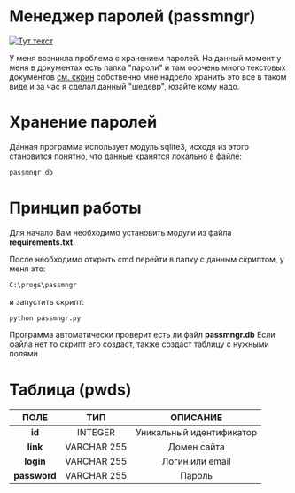 # Менеджер паролей (passmngr)

[![Тут текст](https://xn--80awicg8e.kz/global/Screenshot_865.png)](https://youtu.be/lhYXbmkRgJ0)

У меня возникла проблема с хранением паролей. На данный момент у меня в документах есть папка "пароли" и там ооочень много текстовых документов [см. скрин](https://postimg.cc/9Db54YQg) собственно мне надоело хранить это все в таком виде и за час я сделал данный "шедевр", юзайте кому надо.

# Хранение паролей

Данная программа использует модуль sqlite3, исходя из этого становится понятно, что данные хранятся локально в файле:

```bash
passmngr.db
```

# Принцип работы

Для начало Вам необходимо установить модули из файла **requirements.txt**.

После необходимо открыть cmd перейти в папку с данным скриптом, у меня это:

```bash
C:\progs\passmngr
```

и запустить скрипт:

```bash
python passmngr.py
```

Программа автоматически проверит есть ли файл **passmngr.db**
Если файла нет то скрипт его создаст, также создаст таблицу с нужными полями

# Таблица (pwds)

| ПОЛЕ | ТИП | ОПИСАНИЕ |
|:----------------:|:---------:|:----------------:|
| **id** | INTEGER | Уникальный идентификатор |
| **link** | VARCHAR 255 | Домен сайта |
| **login** | VARCHAR 255 | Логин или email |
| **password** | VARCHAR 255 | Пароль |
